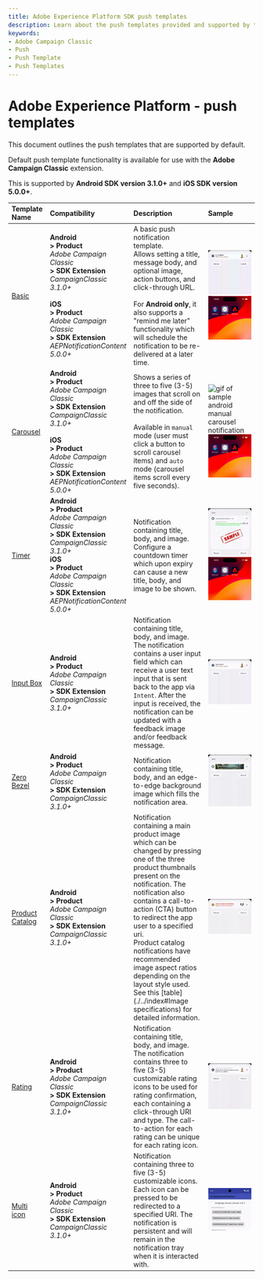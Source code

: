 ```yaml
---
title: Adobe Experience Platform SDK push templates
description: Learn about the push templates provided and supported by the Adobe Campaign Classic Mobile SDK extension.
keywords:
- Adobe Campaign Classic
- Push
- Push Template
- Push Templates
---
```


# Adobe Experience Platform - push templates

This document outlines the push templates that are supported by default.

<InlineAlert variant="info" slots="text"/>

Default push template functionality is available for use with the **Adobe Campaign Classic** extension.

This is supported by **Android SDK version 3.1.0+** and **iOS SDK version 5.0.0+**.

| Template Name | Compatibility | Description | Sample |
| :------------ | :------------ | :---------- | :----- |
| [Basic](./basic) | **Android**<br />**> Product**<br /> *Adobe Campaign Classic*<br /> **> SDK Extension**<br /> *CampaignClassic 3.1.0+* <br /><br />**iOS**<br /> **> Product**<br />*Adobe Campaign Classic*<br /> **> SDK Extension**<br /> *AEPNotificationContent 5.0.0+* | A basic push notification template. <br />Allows setting a title, message body, and optional image, action buttons, and click-through URL. <br /><br />For **Android only**, it also supports a "remind me later" functionality which will schedule the notification to be re-delivered at a later time. | ![gif of sample android basic notification](./../templates/assets/android_basic.gif)<br />![gif of sample basic notification](./../templates/assets/basic.gif) |
| [Carousel](./carousel) | **Android**<br />**> Product**<br /> *Adobe Campaign Classic*<br /> **> SDK Extension**<br />  *CampaignClassic 3.1.0+* <br /><br />**iOS**<br /> **> Product**<br />*Adobe Campaign Classic*<br /> **> SDK Extension**<br /> *AEPNotificationContent 5.0.0+* | Shows a series of three to five (3-5) images that scroll on and off the side of the notification. <br /><br />Available in `manual` mode (user must click a button to scroll carousel items) and `auto` mode (carousel items scroll every five seconds). | ![gif of sample android manual carousel notification](./../templates/assets/android_manual_carousel.gif)<br />![gif of sample carousel notification](./../templates/assets/carousel.gif) |
| [Timer](./timer) | **Android**<br />**> Product**<br /> *Adobe Campaign Classic*<br /> **> SDK Extension**<br />  *CampaignClassic 3.1.0+* <br />**iOS**<br /> **> Product**<br />*Adobe Campaign Classic*<br /> **> SDK Extension**<br /> *AEPNotificationContent 5.0.0+* | Notification containing title, body, and image.  Configure a countdown timer which upon expiry can cause a new title, body, and image to be shown. | ![gif of sample android timer notification](./../templates/assets/android_timer.gif)<br />![gif of sample timer notification](./../templates/assets/timer.gif) |
| [Input Box](./input-box) | **Android**<br />**> Product**<br /> *Adobe Campaign Classic*<br /> **> SDK Extension**<br />  *CampaignClassic 3.1.0+* <br /> | Notification containing title, body, and image. The notification contains a user input field which can receive a user text input that is sent back to the app via `Intent`. After the input is received, the notification can be updated with a feedback image and/or feedback message. | ![gif of sample input box notification](./../templates/assets/input_box.gif) |
| [Zero Bezel](./zero-bezel) | **Android**<br />**> Product**<br /> *Adobe Campaign Classic*<br /> **> SDK Extension**<br />  *CampaignClassic 3.1.0+* <br /> | Notification containing title, body, and an edge-to-edge background image which fills the notification area. | ![gif of sample zero bezel notification](./../templates/assets/zero_bezel.gif) |
| [Product Catalog](./catalog) | **Android**<br />**> Product**<br /> *Adobe Campaign Classic*<br /> **> SDK Extension**<br />  *CampaignClassic 3.1.0+* <br /> | Notification containing a main product image which can be changed by pressing one of the three product thumbnails present on the notification. The notification also contains a call-to-action (CTA) button to redirect the app user to a specified uri. <br />Product catalog notifications have recommended image aspect ratios depending on the layout style used. See this [table](./../index#Image specifications) for detailed information. | ![gif of sample product catalog notification](./../templates/assets/vertical_catalog.gif) |
| [Rating](./rating) | **Android**<br />**> Product**<br /> *Adobe Campaign Classic*<br /> **> SDK Extension**<br />  *CampaignClassic 3.1.0+* <br /> | Notification containing title, body, and image.  The notification contains three to five (3-5) customizable rating icons to be used for rating confirmation, each containing a click-through URI and type. The call-to-action for each rating can be unique for each rating icon. | ![gif of sample rating notification](./../templates/assets/rating.gif) |
| [Multi icon](./multi-icon) | **Android**<br />**> Product**<br /> *Adobe Campaign Classic*<br /> **> SDK Extension**<br />  *CampaignClassic 3.1.0+* <br /> | Notification containing three to five (3-5) customizable icons. Each icon can be pressed to be redirected to a specified URI. The notification is persistent and will remain in the notification tray when it is interacted with. | ![gif of sample multi-icon notification](./../templates/assets/multi_icon.gif) |

